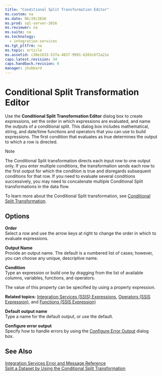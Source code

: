 ```yaml
---
title: "Conditional Split Transformation Editor"
ms.custom: na
ms.date: 06/29/2016
ms.prod: sql-server-2016
ms.reviewer: na
ms.suite: na
ms.technology: 
  - integration-services
ms.tgt_pltfrm: na
ms.topic: article
ms.assetid: c30e1633-537a-4837-9991-6203c6f2a21e
caps.latest.revision: 34
caps.handback.revision: 0
manager: jhubbard
---
```

# Conditional Split Transformation Editor
Use the **Conditional Split Transformation Editor** dialog box to create expressions, set the order in which expressions are evaluated, and name the outputs of a conditional split. This dialog box includes mathematical, string, and date/time functions and operators that you can use to build expressions. The first condition that evaluates as true determines the output to which a row is directed.  
  
> [!NOTE]  
>  The Conditional Split transformation directs each input row to one output only. If you enter multiple conditions, the transformation sends each row to the first output for which the condition is true and disregards subsequent conditions for that row. If you need to evaluate several conditions successively, you may need to concatenate multiple Conditional Split transformations in the data flow.  
  
 To learn more about the Conditional Split transformation, see [Conditional Split Transformation](../../Topics/TopicNameNotContainA/Conditional-Split-Transformation.md).  
  
## Options  
 **Order**  
 Select a row and use the arrow keys at right to change the order in which to evaluate expressions.  
  
 **Output Name**  
 Provide an output name. The default is a numbered list of cases; however, you can choose any unique, descriptive name.  
  
 **Condition**  
 Type an expression or build one by dragging from the list of available columns, variables, functions, and operators.  
  
 The value of this property can be specified by using a property expression.  
  
 **Related topics:**  [Integration Services (SSIS) Expressions](../../Topics/TopicNameNotContainA/Integration-Services--SSIS--Expressions.md), [Operators (SSIS Expression)](../../Topics/TopicNameNotContainA/Operators--SSIS-Expression-.md), and [Functions (SSIS Expression)](../../Topics/TopicNameNotContainA/Functions--SSIS-Expression-.md)  
  
 **Default output name**  
 Type a name for the default output, or use the default.  
  
 **Configure error output**  
 Specify how to handle errors by using the [Configure Error Output](../../Topics/TopicNameNotContainA/Configure-Error-Output.md) dialog box.  
  
## See Also  
 [Integration Services Error and Message Reference](../../Topics/TopicNameNotContainA/Integration-Services-Error-and-Message-Reference.md)   
 [Split a Dataset by Using the Conditional Split Transformation](../../Topics/TopicNameContainA/Split-a-Dataset-by-Using-the-Conditional-Split-Transformation.md)